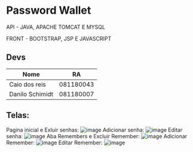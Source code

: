 # Password Wallet

API - JAVA, APACHE TOMCAT E MYSQL

FRONT - BOOTSTRAP, JSP E JAVASCRIPT

## Devs
| Nome | RA |
| ------ | ------ |
| Caio dos reis | 081180043 |
| Danilo Schimidt  | 081180007 |

## Telas:
Pagina inicial e Exluir senhas:
![image](https://user-images.githubusercontent.com/56918423/117881025-21a53d00-b27f-11eb-947c-360461e6b7e9.png)
Adicionar senha:
![image](https://user-images.githubusercontent.com/56918423/117881040-2833b480-b27f-11eb-8db6-33e36a9ddc72.png)
Editar senha:
![image](https://user-images.githubusercontent.com/56918423/117881194-55806280-b27f-11eb-9411-8682bf97093d.png)
Aba Remembers e Excluir Remember:
![image](https://user-images.githubusercontent.com/56918423/117881213-5ca77080-b27f-11eb-9e80-90cc83be3f4b.png)
Adicionar Remember:
![image](https://user-images.githubusercontent.com/56918423/117881262-6b8e2300-b27f-11eb-8725-fa4fe8326214.png)
Editar Remember:
![image](https://user-images.githubusercontent.com/56918423/117881391-94161d00-b27f-11eb-8a76-4341814cbd8b.png)

